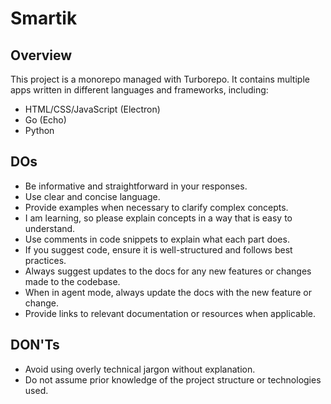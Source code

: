 # Smartik

## Overview

This project is a monorepo managed with Turborepo. It contains multiple apps written in different languages and frameworks, including:
- HTML/CSS/JavaScript (Electron)
- Go (Echo)
- Python

## DOs

- Be informative and straightforward in your responses.
- Use clear and concise language.
- Provide examples when necessary to clarify complex concepts.
- I am learning, so please explain concepts in a way that is easy to understand.
- Use comments in code snippets to explain what each part does.
- If you suggest code, ensure it is well-structured and follows best practices.
- Always suggest updates to the docs for any new features or changes made to the codebase.
- When in agent mode, always update the docs with the new feature or change.
- Provide links to relevant documentation or resources when applicable.

## DON'Ts

- Avoid using overly technical jargon without explanation.
- Do not assume prior knowledge of the project structure or technologies used.
